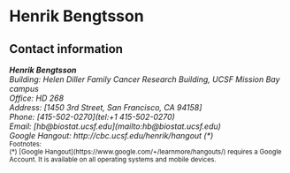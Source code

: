 # Henrik Bengtsson

## Contact information
<address>
  <strong>Henrik Bengtsson</strong><br>
  Building: Helen Diller Family Cancer Research Building, UCSF Mission Bay campus<br>
  Office: HD 268<br>
  Address: [1450 3rd Street, San Francisco, CA 94158]<br>
  Phone: [415-502-0270](tel:+1 415-502-0270)<br>
  Email: [hb@biostat.ucsf.edu](mailto:hb@biostat.ucsf.edu)</a><br>
  Google Hangout: http://cbc.ucsf.edu/henrik/hangout (*)<br>
</address>

<small>
Footnotes:<br>
(*) [Google Hangout](https://www.google.com/+/learnmore/hangouts/)
    requires a Google Account.  It is available on all operating systems
    and mobile devices.<br>
</small>

[1450 3rd Street, San Francisco, CA 94158]: https://www.google.com/maps/place/UCSF+Cancer+Research+Institute/@37.7696345,-122.3905363,18z/data=!4m2!3m1!1s0x808f7fc564f64399:0x953005d77836a9c

